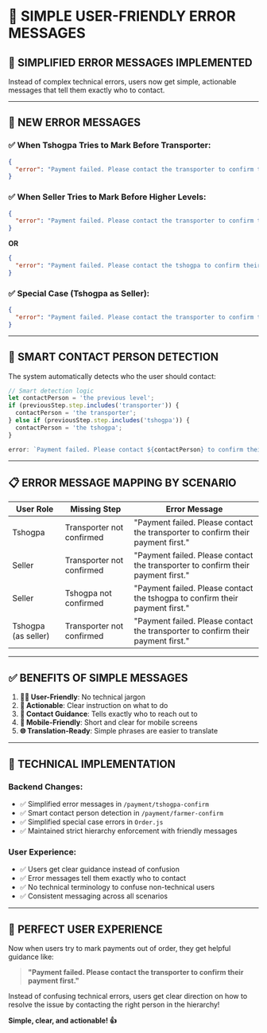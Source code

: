 # 💬 SIMPLE USER-FRIENDLY ERROR MESSAGES

## 🎯 **SIMPLIFIED ERROR MESSAGES IMPLEMENTED**

Instead of complex technical errors, users now get simple, actionable messages that tell them exactly who to contact.

---

## 📱 **NEW ERROR MESSAGES**

### **✅ When Tshogpa Tries to Mark Before Transporter:**
```json
{
  "error": "Payment failed. Please contact the transporter to confirm their payment first."
}
```

### **✅ When Seller Tries to Mark Before Higher Levels:**
```json
{
  "error": "Payment failed. Please contact the transporter to confirm their payment first."
}
```
**OR**
```json
{
  "error": "Payment failed. Please contact the tshogpa to confirm their payment first."
}
```

### **✅ Special Case (Tshogpa as Seller):**
```json
{
  "error": "Payment failed. Please contact the transporter to confirm their payment first."
}
```

---

## 🔄 **SMART CONTACT PERSON DETECTION**

The system automatically detects who the user should contact:

```javascript
// Smart detection logic
let contactPerson = 'the previous level';
if (previousStep.step.includes('transporter')) {
  contactPerson = 'the transporter';
} else if (previousStep.step.includes('tshogpa')) {
  contactPerson = 'the tshogpa';
}

error: `Payment failed. Please contact ${contactPerson} to confirm their payment first.`
```

---

## 📋 **ERROR MESSAGE MAPPING BY SCENARIO**

| User Role | Missing Step | Error Message |
|-----------|--------------|---------------|
| Tshogpa | Transporter not confirmed | "Payment failed. Please contact the transporter to confirm their payment first." |
| Seller | Transporter not confirmed | "Payment failed. Please contact the transporter to confirm their payment first." |
| Seller | Tshogpa not confirmed | "Payment failed. Please contact the tshogpa to confirm their payment first." |
| Tshogpa (as seller) | Transporter not confirmed | "Payment failed. Please contact the transporter to confirm their payment first." |

---

## ✅ **BENEFITS OF SIMPLE MESSAGES**

1. **🧑‍💼 User-Friendly**: No technical jargon
2. **🎯 Actionable**: Clear instruction on what to do
3. **👥 Contact Guidance**: Tells exactly who to reach out to
4. **📱 Mobile-Friendly**: Short and clear for mobile screens
5. **🌐 Translation-Ready**: Simple phrases are easier to translate

---

## 🔧 **TECHNICAL IMPLEMENTATION**

### **Backend Changes:**
- ✅ Simplified error messages in `/payment/tshogpa-confirm`
- ✅ Smart contact person detection in `/payment/farmer-confirm`  
- ✅ Simplified special case errors in `Order.js`
- ✅ Maintained strict hierarchy enforcement with friendly messages

### **User Experience:**
- ✅ Users get clear guidance instead of confusion
- ✅ Error messages tell them exactly who to contact
- ✅ No technical terminology to confuse non-technical users
- ✅ Consistent messaging across all scenarios

---

## 🎉 **PERFECT USER EXPERIENCE**

Now when users try to mark payments out of order, they get helpful guidance like:

> **"Payment failed. Please contact the transporter to confirm their payment first."**

Instead of confusing technical errors, users get clear direction on how to resolve the issue by contacting the right person in the hierarchy!

**Simple, clear, and actionable! 👍**